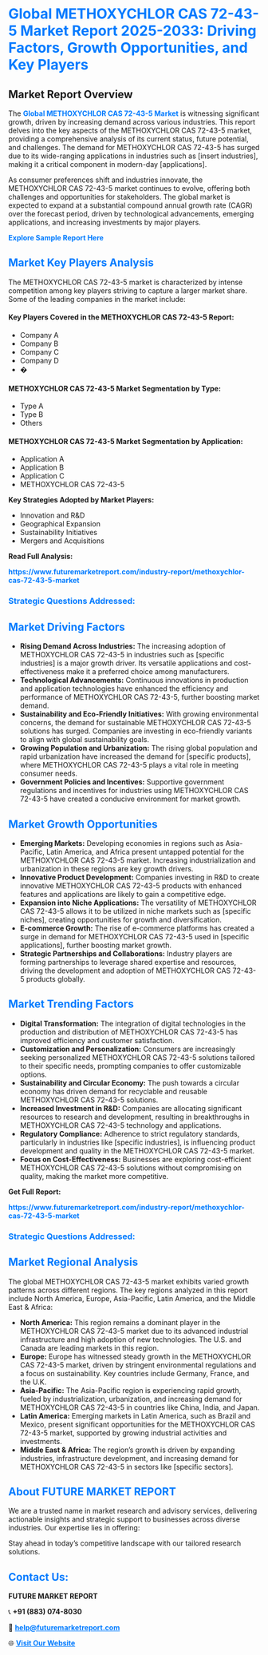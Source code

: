 <h1 style="color: #007BFF;">Global METHOXYCHLOR CAS 72-43-5 Market Report 2025-2033: Driving Factors, Growth Opportunities, and Key Players</h1>

<section id="overview">
<h2>Market Report Overview</h2>
<p>The <a href="https://www.futuremarketreport.com/industry-report/methoxychlor-cas-72-43-5-market" style="color: #007BFF; text-decoration: none;"><strong>Global METHOXYCHLOR CAS 72-43-5 Market</strong></a> is witnessing significant growth, driven by increasing demand across various industries. This report delves into the key aspects of the METHOXYCHLOR CAS 72-43-5 market, providing a comprehensive analysis of its current status, future potential, and challenges. The demand for METHOXYCHLOR CAS 72-43-5 has surged due to its wide-ranging applications in industries such as [insert industries], making it a critical component in modern-day [applications].</p>
<p>As consumer preferences shift and industries innovate, the METHOXYCHLOR CAS 72-43-5 market continues to evolve, offering both challenges and opportunities for stakeholders. The global market is expected to expand at a substantial compound annual growth rate (CAGR) over the forecast period, driven by technological advancements, emerging applications, and increasing investments by major players.</p>
</section>

<section id="overview">
<p><a href="https://www.futuremarketreport.com/request-sample/reportId=120101" style="color: #007BFF; text-decoration: none;"><strong>Explore Sample Report Here</strong></a></p>
</section>

<section id="key-players">
<h2 style="color: #007BFF;">Market Key Players Analysis</h2>
<p>The METHOXYCHLOR CAS 72-43-5 market is characterized by intense competition among key players striving to capture a larger market share. Some of the leading companies in the market include:</p>
<h4>Key Players Covered in the METHOXYCHLOR CAS 72-43-5 Report:</h4>
<ul><li>Company A</li><li>Company B</li><li>Company C</li><li>Company D</li><li>�</li></ul>
<h4>METHOXYCHLOR CAS 72-43-5 Market Segmentation by Type:</h4>
<ul><li>Type A</li><li>Type B</li><li>Others</li></ul>

<h4>METHOXYCHLOR CAS 72-43-5 Market Segmentation by Application:</h4>
<ul><li>Application A</li><li>Application B</li><li>Application C</li><li>METHOXYCHLOR CAS 72-43-5</li></ul>
<p><strong>Key Strategies Adopted by Market Players:</strong></p>
<ul>
<li>Innovation and R&D</li>
<li>Geographical Expansion</li>
<li>Sustainability Initiatives</li>
<li>Mergers and Acquisitions</li>
</ul>
</section>

<section>
<p><strong>Read Full Analysis: </strong></p><a href="https://www.futuremarketreport.com/industry-report/methoxychlor-cas-72-43-5-market" style="color: #007BFF; text-decoration: none;"><strong>https://www.futuremarketreport.com/industry-report/methoxychlor-cas-72-43-5-market</strong></a>
<h3 style="color: #007BFF;">Strategic Questions Addressed:</h3>
</section>

<section id="driving-factors">
<h2 style="color: #007BFF;">Market Driving Factors</h2>
<ul>
<li><strong>Rising Demand Across Industries:</strong> The increasing adoption of METHOXYCHLOR CAS 72-43-5 in industries such as [specific industries] is a major growth driver. Its versatile applications and cost-effectiveness make it a preferred choice among manufacturers.</li>
<li><strong>Technological Advancements:</strong> Continuous innovations in production and application technologies have enhanced the efficiency and performance of METHOXYCHLOR CAS 72-43-5, further boosting market demand.</li>
<li><strong>Sustainability and Eco-Friendly Initiatives:</strong> With growing environmental concerns, the demand for sustainable METHOXYCHLOR CAS 72-43-5 solutions has surged. Companies are investing in eco-friendly variants to align with global sustainability goals.</li>
<li><strong>Growing Population and Urbanization:</strong> The rising global population and rapid urbanization have increased the demand for [specific products], where METHOXYCHLOR CAS 72-43-5 plays a vital role in meeting consumer needs.</li>
<li><strong>Government Policies and Incentives:</strong> Supportive government regulations and incentives for industries using METHOXYCHLOR CAS 72-43-5 have created a conducive environment for market growth.</li>
</ul>
</section>

<section id="growth-opportunities">
<h2 style="color: #007BFF;">Market Growth Opportunities</h2>
<ul>
<li><strong>Emerging Markets:</strong> Developing economies in regions such as Asia-Pacific, Latin America, and Africa present untapped potential for the METHOXYCHLOR CAS 72-43-5 market. Increasing industrialization and urbanization in these regions are key growth drivers.</li>
<li><strong>Innovative Product Development:</strong> Companies investing in R&D to create innovative METHOXYCHLOR CAS 72-43-5 products with enhanced features and applications are likely to gain a competitive edge.</li>
<li><strong>Expansion into Niche Applications:</strong> The versatility of METHOXYCHLOR CAS 72-43-5 allows it to be utilized in niche markets such as [specific niches], creating opportunities for growth and diversification.</li>
<li><strong>E-commerce Growth:</strong> The rise of e-commerce platforms has created a surge in demand for METHOXYCHLOR CAS 72-43-5 used in [specific applications], further boosting market growth.</li>
<li><strong>Strategic Partnerships and Collaborations:</strong> Industry players are forming partnerships to leverage shared expertise and resources, driving the development and adoption of METHOXYCHLOR CAS 72-43-5 products globally.</li>
</ul>
</section>

<section id="trending-factors">
<h2 style="color: #007BFF;">Market Trending Factors</h2>
<ul>
<li><strong>Digital Transformation:</strong> The integration of digital technologies in the production and distribution of METHOXYCHLOR CAS 72-43-5 has improved efficiency and customer satisfaction.</li>
<li><strong>Customization and Personalization:</strong> Consumers are increasingly seeking personalized METHOXYCHLOR CAS 72-43-5 solutions tailored to their specific needs, prompting companies to offer customizable options.</li>
<li><strong>Sustainability and Circular Economy:</strong> The push towards a circular economy has driven demand for recyclable and reusable METHOXYCHLOR CAS 72-43-5 solutions.</li>
<li><strong>Increased Investment in R&D:</strong> Companies are allocating significant resources to research and development, resulting in breakthroughs in METHOXYCHLOR CAS 72-43-5 technology and applications.</li>
<li><strong>Regulatory Compliance:</strong> Adherence to strict regulatory standards, particularly in industries like [specific industries], is influencing product development and quality in the METHOXYCHLOR CAS 72-43-5 market.</li>
<li><strong>Focus on Cost-Effectiveness:</strong> Businesses are exploring cost-efficient METHOXYCHLOR CAS 72-43-5 solutions without compromising on quality, making the market more competitive.</li>
</ul>
</section>

<section>
<p><strong>Get Full Report: </strong></p><a href="https://www.futuremarketreport.com/industry-report/methoxychlor-cas-72-43-5-market" style="color: #007BFF; text-decoration: none;"><strong>https://www.futuremarketreport.com/industry-report/methoxychlor-cas-72-43-5-market</strong></a>
<h3 style="color: #007BFF;">Strategic Questions Addressed:</h3>
</section>


<section id="regional-analysis">
<h2 style="color: #007BFF;">Market Regional Analysis</h2>
<p>The global METHOXYCHLOR CAS 72-43-5 market exhibits varied growth patterns across different regions. The key regions analyzed in this report include North America, Europe, Asia-Pacific, Latin America, and the Middle East & Africa:</p>
<ul>
<li><strong>North America:</strong> This region remains a dominant player in the METHOXYCHLOR CAS 72-43-5 market due to its advanced industrial infrastructure and high adoption of new technologies. The U.S. and Canada are leading markets in this region.</li>
<li><strong>Europe:</strong> Europe has witnessed steady growth in the METHOXYCHLOR CAS 72-43-5 market, driven by stringent environmental regulations and a focus on sustainability. Key countries include Germany, France, and the U.K.</li>
<li><strong>Asia-Pacific:</strong> The Asia-Pacific region is experiencing rapid growth, fueled by industrialization, urbanization, and increasing demand for METHOXYCHLOR CAS 72-43-5 in countries like China, India, and Japan.</li>
<li><strong>Latin America:</strong> Emerging markets in Latin America, such as Brazil and Mexico, present significant opportunities for the METHOXYCHLOR CAS 72-43-5 market, supported by growing industrial activities and investments.</li>
<li><strong>Middle East & Africa:</strong> The region’s growth is driven by expanding industries, infrastructure development, and increasing demand for METHOXYCHLOR CAS 72-43-5 in sectors like [specific sectors].</li>
</ul>
</section>

<footer>
<h2 style="color: #007BFF;">About FUTURE MARKET REPORT</h2>
<p>We are a trusted name in market research and advisory services, delivering actionable insights and strategic support to businesses across diverse industries. Our expertise lies in offering:</p>

<p>Stay ahead in today’s competitive landscape with our tailored research solutions.</p>

<h2 style="color: #007BFF;">Contact Us:</h2>
<p><strong>FUTURE MARKET REPORT</strong></p>
<p>📞 <strong>+91 (883) 074-8030</strong></p>
<p>📧 <strong><a href="mailto:help@futuremarketreport.com" style="color: #007BFF;">help@futuremarketreport.com</a></strong></p>
<p>🌐 <strong><a href="https://www.futuremarketreport.com/" style="color: #007BFF;">Visit Our Website</a></strong></p>
</footer>